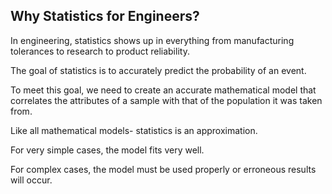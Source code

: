 ## Why Statistics for Engineers?

In engineering, statistics shows up in everything from manufacturing tolerances to research to product reliability.

The goal of statistics is to accurately predict the probability of an event.

To meet this goal, we need to create an accurate mathematical model that correlates the attributes of a sample with that of the population it was taken from.

Like all mathematical models- statistics is an approximation.

For very simple cases, the model fits very well.

For complex cases, the model must be used properly or erroneous results will occur.
